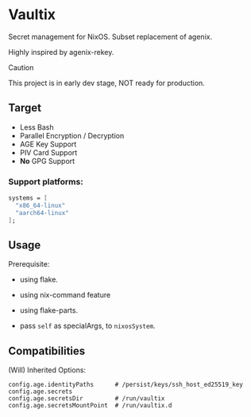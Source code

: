 # Vaultix

Secret management for NixOS. Subset replacement of agenix.

Highly inspired by agenix-rekey.

> [!CAUTION]
> This project is in early dev stage, NOT ready for production.

## Target

+ Less Bash
+ Parallel Encryption / Decryption
+ AGE Key Support
+ PIV Card Support
+ **No** GPG Support

### Support platforms:

```nix
systems = [
  "x86_64-linux"
  "aarch64-linux"
];
```

## Usage

Prerequisite:

+ using flake.

+ using nix-command feature

+ using flake-parts.

+ pass `self` as specialArgs, to `nixosSystem`.


## Compatibilities

(Will) Inherited Options:

```
config.age.identityPaths      # /persist/keys/ssh_host_ed25519_key
config.age.secrets
config.age.secretsDir         # /run/vaultix
config.age.secretsMountPoint  # /run/vaultix.d
```
